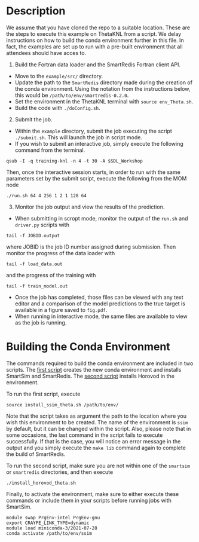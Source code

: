 # Description

We assume that you have cloned the repo to a suitable location. These are the steps to execute this example on ThetaKNL from a script. We delay instructions on how to build the conda environment further in this file. In fact, the examples are set up to run with a pre-built environment that all attendees should have acces to.

1. Build the Fortran data loader and the SmartRedis Fortran client API.
- Move to the `example/src/` directory.
- Update the path to the `SmartRedis` directory made during the creation of the conda environment. Using the notation from the instructions below, this would be `/path/to/env/smartredis-0.2.0`.
- Set the environment in the ThetaKNL terminal with `source env_Theta.sh`.
- Build the code with `./doConfig.sh`.

2. Submit the job.
- Within the `example` directory, submit the job executing the script `./submit.sh`. This will launch the job in script mode.
- If you wish to submit an interactive job, simply execute the following command from the terminal.
```
qsub -I -q training-knl -n 4 -t 30 -A $SDL_Workshop
```
Then, once the interactive session starts, in order to run with the same parameters set by the submit script, execute the following from the MOM node
```
./run.sh 64 4 256 1 2 1 128 64
```

3. Monitor the job output and view the results of the prediction.
- When submitting in scropt mode, monitor the output of the `run.sh` and `driver.py` scripts with
```
tail -f JOBID.output
```
where JOBID is the job ID number assigned during submission. Then monitor the progress of the data loader with
```
tail -f load_data.out
```
and the progress of the training with
```
tail -f train_model.out
```
- Once the job has completed, those files can be viewed with any text editor and a comparison of the model predictions to the true target is available in a figure saved to `fig.pdf`.
- When running in interactive mode, the same files are available to view as the job is running.





# Building the Conda Environment

The commands required to build the conda environment are included in two scripts. The [first script](install_ssim_theta.sh) creates the new conda environment and installs SmartSim and SmartRedis. The [second script](install_horovod_theta.sh) installs Horovod in the environment.

To run the first script, execute
```
source install_ssim_theta.sh /path/to/env/
```
Note that the script takes as argument the path to the location where you wish this environment to be created. The name of the environment is `ssim` by default, but it can be changed within the script.
Also, please note that in some occasions, the last command in the script fails to execute successfully. If that is the case, you will notice an error message in the output and you simply execute the `make lib` command again to complete the build of SmartRedis.

To run the second script, make sure you are not within one of the `smartsim` or `smartredis` directories, and then execute
```
./install_horovod_theta.sh
```

Finally, to activate the environment, make sure to either execute these commands or include them in your scripts before running jobs with SmartSim.
```
module swap PrgEnv-intel PrgEnv-gnu
export CRAYPE_LINK_TYPE=dynamic
module load miniconda-3/2021-07-28
conda activate /path/to/env/ssim
```
